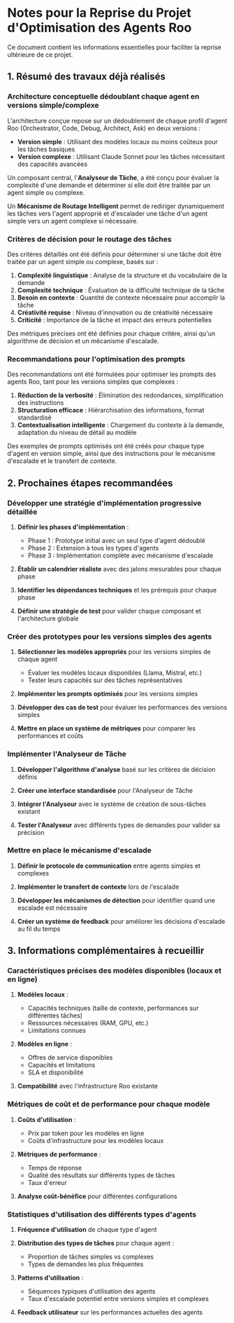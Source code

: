 # Notes pour la Reprise du Projet d'Optimisation des Agents Roo

Ce document contient les informations essentielles pour faciliter la reprise ultérieure de ce projet.

## 1. Résumé des travaux déjà réalisés

### Architecture conceptuelle dédoublant chaque agent en versions simple/complexe

L'architecture conçue repose sur un dédoublement de chaque profil d'agent Roo (Orchestrator, Code, Debug, Architect, Ask) en deux versions :
- **Version simple** : Utilisant des modèles locaux ou moins coûteux pour les tâches basiques
- **Version complexe** : Utilisant Claude Sonnet pour les tâches nécessitant des capacités avancées

Un composant central, l'**Analyseur de Tâche**, a été conçu pour évaluer la complexité d'une demande et déterminer si elle doit être traitée par un agent simple ou complexe.

Un **Mécanisme de Routage Intelligent** permet de rediriger dynamiquement les tâches vers l'agent approprié et d'escalader une tâche d'un agent simple vers un agent complexe si nécessaire.

### Critères de décision pour le routage des tâches

Des critères détaillés ont été définis pour déterminer si une tâche doit être traitée par un agent simple ou complexe, basés sur :

1. **Complexité linguistique** : Analyse de la structure et du vocabulaire de la demande
2. **Complexité technique** : Évaluation de la difficulté technique de la tâche
3. **Besoin en contexte** : Quantité de contexte nécessaire pour accomplir la tâche
4. **Créativité requise** : Niveau d'innovation ou de créativité nécessaire
5. **Criticité** : Importance de la tâche et impact des erreurs potentielles

Des métriques précises ont été définies pour chaque critère, ainsi qu'un algorithme de décision et un mécanisme d'escalade.

### Recommandations pour l'optimisation des prompts

Des recommandations ont été formulées pour optimiser les prompts des agents Roo, tant pour les versions simples que complexes :

1. **Réduction de la verbosité** : Élimination des redondances, simplification des instructions
2. **Structuration efficace** : Hiérarchisation des informations, format standardisé
3. **Contextualisation intelligente** : Chargement du contexte à la demande, adaptation du niveau de détail au modèle

Des exemples de prompts optimisés ont été créés pour chaque type d'agent en version simple, ainsi que des instructions pour le mécanisme d'escalade et le transfert de contexte.

## 2. Prochaines étapes recommandées

### Développer une stratégie d'implémentation progressive détaillée

1. **Définir les phases d'implémentation** :
   - Phase 1 : Prototype initial avec un seul type d'agent dédoublé
   - Phase 2 : Extension à tous les types d'agents
   - Phase 3 : Implémentation complète avec mécanisme d'escalade

2. **Établir un calendrier réaliste** avec des jalons mesurables pour chaque phase

3. **Identifier les dépendances techniques** et les prérequis pour chaque phase

4. **Définir une stratégie de test** pour valider chaque composant et l'architecture globale

### Créer des prototypes pour les versions simples des agents

1. **Sélectionner les modèles appropriés** pour les versions simples de chaque agent
   - Évaluer les modèles locaux disponibles (Llama, Mistral, etc.)
   - Tester leurs capacités sur des tâches représentatives

2. **Implémenter les prompts optimisés** pour les versions simples

3. **Développer des cas de test** pour évaluer les performances des versions simples

4. **Mettre en place un système de métriques** pour comparer les performances et coûts

### Implémenter l'Analyseur de Tâche

1. **Développer l'algorithme d'analyse** basé sur les critères de décision définis

2. **Créer une interface standardisée** pour l'Analyseur de Tâche

3. **Intégrer l'Analyseur** avec le système de création de sous-tâches existant

4. **Tester l'Analyseur** avec différents types de demandes pour valider sa précision

### Mettre en place le mécanisme d'escalade

1. **Définir le protocole de communication** entre agents simples et complexes

2. **Implémenter le transfert de contexte** lors de l'escalade

3. **Développer les mécanismes de détection** pour identifier quand une escalade est nécessaire

4. **Créer un système de feedback** pour améliorer les décisions d'escalade au fil du temps

## 3. Informations complémentaires à recueillir

### Caractéristiques précises des modèles disponibles (locaux et en ligne)

1. **Modèles locaux** :
   - Capacités techniques (taille de contexte, performances sur différentes tâches)
   - Ressources nécessaires (RAM, GPU, etc.)
   - Limitations connues

2. **Modèles en ligne** :
   - Offres de service disponibles
   - Capacités et limitations
   - SLA et disponibilité

3. **Compatibilité** avec l'infrastructure Roo existante

### Métriques de coût et de performance pour chaque modèle

1. **Coûts d'utilisation** :
   - Prix par token pour les modèles en ligne
   - Coûts d'infrastructure pour les modèles locaux

2. **Métriques de performance** :
   - Temps de réponse
   - Qualité des résultats sur différents types de tâches
   - Taux d'erreur

3. **Analyse coût-bénéfice** pour différentes configurations

### Statistiques d'utilisation des différents types d'agents

1. **Fréquence d'utilisation** de chaque type d'agent

2. **Distribution des types de tâches** pour chaque agent :
   - Proportion de tâches simples vs complexes
   - Types de demandes les plus fréquentes

3. **Patterns d'utilisation** :
   - Séquences typiques d'utilisation des agents
   - Taux d'escalade potentiel entre versions simples et complexes

4. **Feedback utilisateur** sur les performances actuelles des agents